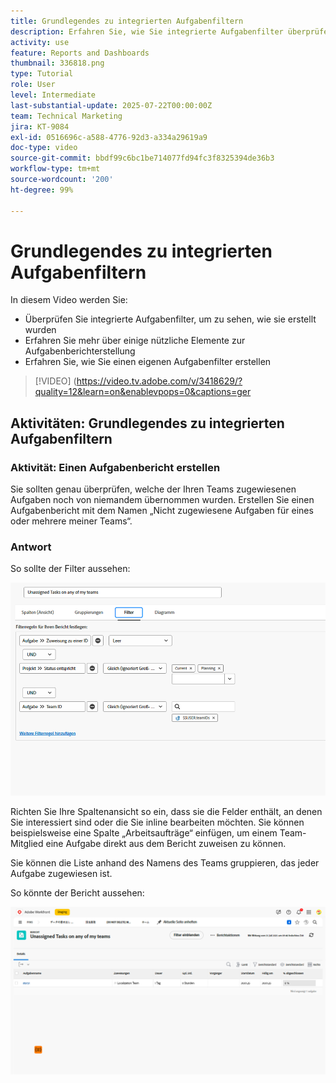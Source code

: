 ```yaml
---
title: Grundlegendes zu integrierten Aufgabenfiltern
description: Erfahren Sie, wie Sie integrierte Aufgabenfilter überprüfen können, um zu sehen, wie sie erstellt wurden, und wie Sie in Workfront einen eigenen Aufgabenfilter erstellen.
activity: use
feature: Reports and Dashboards
thumbnail: 336818.png
type: Tutorial
role: User
level: Intermediate
last-substantial-update: 2025-07-22T00:00:00Z
team: Technical Marketing
jira: KT-9084
exl-id: 0516696c-a588-4776-92d3-a334a29619a9
doc-type: video
source-git-commit: bbdf99c6bc1be714077fd94fc3f8325394de36b3
workflow-type: tm+mt
source-wordcount: '200'
ht-degree: 99%

---
```


# Grundlegendes zu integrierten Aufgabenfiltern

In diesem Video werden Sie:

* Überprüfen Sie integrierte Aufgabenfilter, um zu sehen, wie sie erstellt wurden
* Erfahren Sie mehr über einige nützliche Elemente zur Aufgabenberichterstellung
* Erfahren Sie, wie Sie einen eigenen Aufgabenfilter erstellen

>[!VIDEO] (https://video.tv.adobe.com/v/3418629/?quality=12&learn=on&enablevpops=0&captions=ger

## Aktivitäten: Grundlegendes zu integrierten Aufgabenfiltern


### Aktivität: Einen Aufgabenbericht erstellen

Sie sollten genau überprüfen, welche der Ihren Teams zugewiesenen Aufgaben noch von niemandem übernommen wurden. Erstellen Sie einen Aufgabenbericht mit dem Namen „Nicht zugewiesene Aufgaben für eines oder mehrere meiner Teams“.

### Antwort

So sollte der Filter aussehen:

![Ein Screenshot des Bildschirms zum Erstellen eines Aufgabenfilters](assets/opening-built-in-task-filters-1.png)

Richten Sie Ihre Spaltenansicht so ein, dass sie die Felder enthält, an denen Sie interessiert sind oder die Sie inline bearbeiten möchten. Sie können beispielsweise eine Spalte „Arbeitsaufträge“ einfügen, um einem Team-Mitglied eine Aufgabe direkt aus dem Bericht zuweisen zu können.

Sie können die Liste anhand des Namens des Teams gruppieren, das jeder Aufgabe zugewiesen ist.

So könnte der Bericht aussehen:

![Ein Bild eines Aufgabenberichts](assets/opening-built-in-task-filters-2.png)
